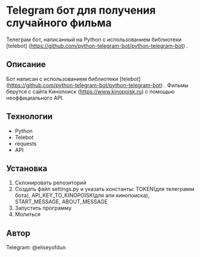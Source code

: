 # Telegram бот для получения случайного фильма

Телеграм бот, написанный на Python с использованием библиотеки [telebot] (https://github.com/python-telegram-bot/python-telegram-bot)
.

## Описание
Бот написан с использованием библиотеки [telebot] (https://github.com/python-telegram-bot/python-telegram-bot)
. Фильмы берутся с сайта Кинопоиск (https://www.kinopoisk.ru) с помощью неоффициального API.

## Технологии
* Python
* Telebot
* requests
* API

## Установка
1. Склонировать репозиторий
2. Создать файл settings.py и указать константы: TOKEN(для телеграмм бота), API_KEY_TO_KINOPOISK(для апи кинопоиска), START_MESSAGE, ABOUT_MESSAGE
3. Запустить программу
4. Молиться

## Автор
Telegram: @eliseyofdun